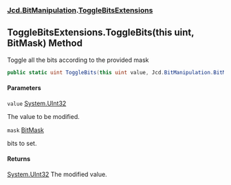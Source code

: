 ### [Jcd.BitManipulation](Jcd.BitManipulation.md 'Jcd.BitManipulation').[ToggleBitsExtensions](Jcd.BitManipulation.ToggleBitsExtensions.md 'Jcd.BitManipulation.ToggleBitsExtensions')

## ToggleBitsExtensions.ToggleBits(this uint, BitMask) Method

Toggle all the bits according to the provided mask

```csharp
public static uint ToggleBits(this uint value, Jcd.BitManipulation.BitMask mask);
```
#### Parameters

<a name='Jcd.BitManipulation.ToggleBitsExtensions.ToggleBits(thisuint,Jcd.BitManipulation.BitMask).value'></a>

`value` [System.UInt32](https://docs.microsoft.com/en-us/dotnet/api/System.UInt32 'System.UInt32')

The value to be modified.

<a name='Jcd.BitManipulation.ToggleBitsExtensions.ToggleBits(thisuint,Jcd.BitManipulation.BitMask).mask'></a>

`mask` [BitMask](Jcd.BitManipulation.BitMask.md 'Jcd.BitManipulation.BitMask')

bits to set.

#### Returns

[System.UInt32](https://docs.microsoft.com/en-us/dotnet/api/System.UInt32 'System.UInt32')
The modified value.
